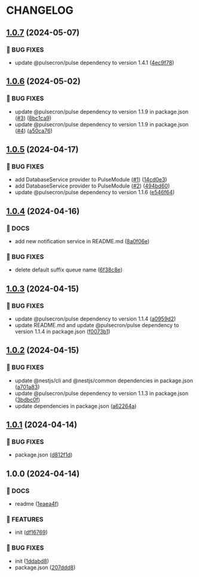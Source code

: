 # CHANGELOG

## [1.0.7](https://github.com/pulsecron/nestjs-pulse/compare/v1.0.6...v1.0.7) (2024-05-07)


### 🐛 BUG FIXES

* update @pulsecron/pulse dependency to version 1.4.1 ([4ec9f78](https://github.com/pulsecron/nestjs-pulse/commit/4ec9f78d7f789aafed2909b9e47b25a21feb3a32))

## [1.0.6](https://github.com/pulsecron/nestjs-pulse/compare/v1.0.5...v1.0.6) (2024-05-02)


### 🐛 BUG FIXES

* update @pulsecron/pulse dependency to version 1.1.9 in package.json ([#3](https://github.com/pulsecron/nestjs-pulse/issues/3)) ([8bc1ca9](https://github.com/pulsecron/nestjs-pulse/commit/8bc1ca977bf8a3dff945d32a32fa9c07c3f08574))
* update @pulsecron/pulse dependency to version 1.1.9 in package.json ([#4](https://github.com/pulsecron/nestjs-pulse/issues/4)) ([a50ca76](https://github.com/pulsecron/nestjs-pulse/commit/a50ca769f1434f33d9c924ab2dfca83c0966e9ff))

## [1.0.5](https://github.com/pulsecron/nestjs-pulse/compare/v1.0.4...v1.0.5) (2024-04-17)


### 🐛 BUG FIXES

* add DatabaseService provider to PulseModule ([#1](https://github.com/pulsecron/nestjs-pulse/issues/1)) ([14cd0e3](https://github.com/pulsecron/nestjs-pulse/commit/14cd0e307d5bc159393b0976f4f4d6f22126c79b))
* add DatabaseService provider to PulseModule ([#2](https://github.com/pulsecron/nestjs-pulse/issues/2)) ([494bd60](https://github.com/pulsecron/nestjs-pulse/commit/494bd600565ff2b0abf7054cbd98919c5d1a2316))
* update @pulsecron/pulse dependency to version 1.1.6 ([e546f64](https://github.com/pulsecron/nestjs-pulse/commit/e546f64d3d8a541c5d770cb0da8ab36b32453358))

## [1.0.4](https://github.com/pulsecron/nestjs-pulse/compare/v1.0.3...v1.0.4) (2024-04-16)


### 📝 DOCS

* add new notification service in README.md ([8a0f06e](https://github.com/pulsecron/nestjs-pulse/commit/8a0f06ef5a69bcb34ac9bccfaca06921749de786))


### 🐛 BUG FIXES

* delete default suffix queue name ([6f38c8e](https://github.com/pulsecron/nestjs-pulse/commit/6f38c8e88dcf6a54199f443e613cd2140e7e5970))

## [1.0.3](https://github.com/pulsecron/nestjs-pulse/compare/v1.0.2...v1.0.3) (2024-04-15)


### 🐛 BUG FIXES

*  update @pulsecron/pulse dependency to version 1.1.4 ([a0959d2](https://github.com/pulsecron/nestjs-pulse/commit/a0959d227f866859513b4102d050478507ee8c3c))
* update README.md and update @pulsecron/pulse dependency to version 1.1.4 in package.json ([f0073b1](https://github.com/pulsecron/nestjs-pulse/commit/f0073b1a806130741fe59361425721486209210c))

## [1.0.2](https://github.com/pulsecron/nestjs-pulse/compare/v1.0.1...v1.0.2) (2024-04-15)


### 🐛 BUG FIXES

* update @nestjs/cli and @nestjs/common dependencies in package.json ([a701a83](https://github.com/pulsecron/nestjs-pulse/commit/a701a8317f3a990dfaef571f9386362c361d6b71))
* update @pulsecron/pulse dependency to version 1.1.3 in package.json ([3bdbc0f](https://github.com/pulsecron/nestjs-pulse/commit/3bdbc0ff7ab6337d14fb38b0c327a8d42f4abc79))
* update dependencies in package.json ([a62264a](https://github.com/pulsecron/nestjs-pulse/commit/a62264a9a7b9b1f4186eb0b4948f115d944254fe))

## [1.0.1](https://github.com/pulsecron/nestjs-pulse/compare/v1.0.0...v1.0.1) (2024-04-14)


### 🐛 BUG FIXES

* package.json ([d812f1d](https://github.com/pulsecron/nestjs-pulse/commit/d812f1dd26ad1878e550d96dbf10df3ffbe61588))

## 1.0.0 (2024-04-14)


### 📝 DOCS

* readme ([1eaea4f](https://github.com/pulsecron/nestjs-pulse/commit/1eaea4f7205763820ac5739be6850f5774d44dcf))


### 🚀 FEATURES

* init ([df16769](https://github.com/pulsecron/nestjs-pulse/commit/df16769330b3dc55b7b16a0b278f7d9e7474690d))


### 🐛 BUG FIXES

* init ([1ddabd8](https://github.com/pulsecron/nestjs-pulse/commit/1ddabd8e4ad9a2a9af98f690d72a4613db9df93f))
* package.json ([207ddd8](https://github.com/pulsecron/nestjs-pulse/commit/207ddd89610de002267f7a5941305fe66aa02e93))
